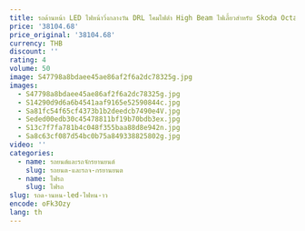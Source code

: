 ```yaml
---
title: รถด้านหน้า LED ไฟหน้าวิ่งกลางวัน DRL โคมไฟต่ํา High Beam ไฟเลี้ยวสําหรับ Skoda Octavia 18-21
price: '38104.68'
price_original: '38104.68'
currency: THB
discount: ''
rating: 4
volume: 50
image: S47798a8bdaee45ae86af2f6a2dc78325g.jpg
images:
  - S47798a8bdaee45ae86af2f6a2dc78325g.jpg
  - S14290d9d6a6b4541aaf9165e52590844c.jpg
  - Sa81fc54f65cf4373b1b2deedcb7490e4V.jpg
  - Seded00edb30c45478811bf19b70bdb3ex.jpg
  - S13c7f7fa781b4c048f355baa88d8e942n.jpg
  - Sa8c63cf087d54bc0b75a849338825802g.jpg
video: ''
categories:
  - name: รถยนต์และรถจักรยานยนต์
    slug: รถยนต-และรถจ-กรยานยนต
  - name: ไฟรถ
    slug: ไฟรถ
slug: รถด-านหน-led-ไฟหน-าว
encode: oFk3Ozy
lang: th
---
```

  